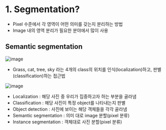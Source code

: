 # 1. Segmentation?

- Pixel 수준에서 각 영역이 어떤 의미를 갖는지 분리하는 방법
- Image 내의 영역 분리가 필요한 분야에서 많이 사용



## Semantic segmentation

![image](https://user-images.githubusercontent.com/80622859/211724988-93579048-127f-4dfb-90e6-5d83ade5585a.png)

- Grass, cat, tree, sky 라는 4개의 class의 위치를 인식(localization)하고, 판별(classification)하는 접근법

![image](https://user-images.githubusercontent.com/80622859/211725733-d0e244d8-7121-49c5-b4e9-76260a4f051f.png)

- Localization : 해당 사진 중 우리가 집중하고자 하는 부분을 골라냄
- Classification : 해당 사진이 특정 object를 나타내는지 판별
- Object detection : 사진에 보이는 해당 객체들을 각각 골라냄
- Semantic segmentation : 의미 대로 image 분할(pixel 분류)
- Instance segmentation : 객체대로 사진 분할(pixel 분류)
